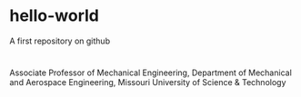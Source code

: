 # hello-world
A first repository on github
#
Associate Professor of Mechanical Engineering,
Department of Mechanical and Aerospace Engineering,
Missouri University of Science & Technology
